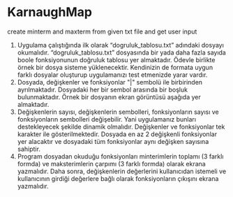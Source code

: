 # KarnaughMap
create minterm and maxterm from given txt file and get user input

1. Uygulama çalıştığında ilk olarak “dogruluk_tablosu.txt” adındaki dosyayı okumalıdır. “dogruluk_tablosu.txt”
dosyasında bir yada daha fazla sayıda boole fonksiyonunun doğruluk tablosu yer almaktadır. Ödevle birlikte
örnek bir dosya sisteme yüklenecektir. Kendinizin de formata uygun farklı dosyalar oluşturup uygulamanızı
test etmenizde yarar vardır.
2. Dosyada, değişkenler ve fonksiyonlar "|" sembolü ile birbirinden ayrılmaktadır. Dosyadaki her bir sembol
arasında bir boşluk bulunmaktadır. Örnek bir dosyanın ekran görüntüsü aşağıda yer almaktadır.
3. Değişkenlerin sayısı, değişkenlerin sembolleri, fonksiyonların sayısı ve fonksiyonların sembolleri değişebilir.
Yani uygulamanız bunları destekleyecek şekilde dinamik olmalıdır. Değişkenler ve fonksiyonlar tek karakter
ile gösterilmektedir. Dosyada en az 2 değişkenli fonksiyonlar yer alacaktır ve dosyadaki tüm fonksiyonlar aynı
değişken sayısına sahiptir.
4. Program dosyadan okuduğu fonksiyonları minterimlerin toplamı (3 farklı formda) ve maksterimlerin çarpımı
(3 farklı formda) olarak ekrana yazmalıdır. Daha sonra, değişkenlerin değerlerini kullanıcıdan istemeli ve
kullanıcının girdiği değerlere bağlı olarak fonksiyonların çıkışını ekrana yazmalıdır.

